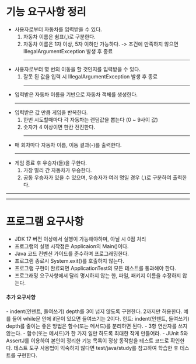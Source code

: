 <h1>기능 요구사항 정리</h1>

- 사용자로부터 자동차를 입력받을 수 있다.
  1) 자동차 이름은 쉼표(,)로 구분한다.
  2)  자동차 이름은 1자 이상, 5자 이하만 가능하다. 
  -> 조건에 만족하지 않으면 IllegalArgumentException 발생 후 종료 <hr>
-  사용자로부터 몇 번의 이동을 할 것인지를 입력받을 수 있다.
    1) 잘못 된 값을 입력 시 IllegalArgumentException 발생 후 종료<hr>
- 입력받은 자동차 이름을 기반으로 자동차 객체를 생성한다.<hr>
- 입력받은 값 만큼 게임을 반복한다.
    1) 한번 시도할때마다 각 자동차는 랜덤값을 뽑는다 (0 ~ 9사이 값)
  2) 숫자가 4 이상이면 한칸 전진한다.<hr> 
- 매 회차마다 자동차 이름, 이동 결과(-)를 출력한다. <hr>
-  게임 종료 후 우승자(들)을 구한다.
    1) 가장 멀리 간 자동차가 우승한다.
   2) 공동 우승자가 있을 수 있으며, 우승자가 여러 명일 경우 (,)로 구분하여 출력한다.

<hr>
<hr>
<h1>프로그램 요구사항</h1>
 
- JDK 17   버전 이상에서 실행이 가능해야하며, 아닐 시 0점 처리
- 프로그램의 실행 시작점은 Applicaion의 Main()이다.
- Java 코드 컨벤션 가이드를 준수하며 프로그래밍한다.
- 프로그램 종료시 System.exit()를 호출하지 않는다.
- 프로그램 구현이 완료되면 ApplicationTest의 모든 테스트를 통과해야 한다.
- 프로그래밍 요구사항에서 달리 명시하지 않는 한, 파일, 패키지 이름을 수정하지 않는다.

<h4>추가 요구사항</h4>
- indent(인덴트, 들여쓰기) depth를 3이 넘지 않도록 구현한다. 2까지만 허용한다.
예를 들어 while문 안에 if문이 있으면 들여쓰기는 2이다.
힌트: indent(인덴트, 들여쓰기) depth를 줄이는 좋은 방법은 함수(또는 메서드)를 분리하면 된다.
- 3항 연산자를 쓰지 않는다.
- 함수(또는 메서드)가 한 가지 일만 하도록 최대한 작게 만들어라.
- JUnit 5와 AssertJ를 이용하여 본인이 정리한 기능 목록이 정상 동작함을 테스트 코드로 확인한다.
테스트 도구 사용법이 익숙하지 않다면 test/java/study를 참고하여 학습한 후 테스트를 구현한다.